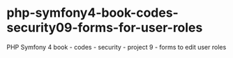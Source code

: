 # php-symfony4-book-codes-security09-forms-for-user-roles

PHP Symfony 4 book - codes - security - project 9 - forms to edit user roles
